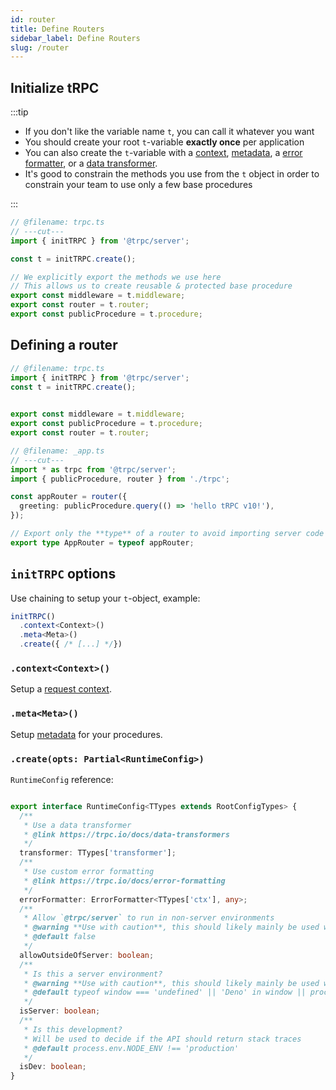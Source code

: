 ```yaml
---
id: router
title: Define Routers
sidebar_label: Define Routers
slug: /router
---
```


## Initialize tRPC


:::tip
- If you don't like the variable name `t`, you can call it whatever you want
- You should create your root `t`-variable **exactly once** per application
- You can also create the `t`-variable with a [context](context), [metadata](metadata), a [error formatter](error-formatting), or a [data transformer](data-transformers).
- It's good to constrain the methods you use from the `t` object in order to constrain your team to use only a few base procedures

:::

```ts twoslash title='server/trpc.ts'
// @filename: trpc.ts
// ---cut---
import { initTRPC } from '@trpc/server';

const t = initTRPC.create();

// We explicitly export the methods we use here
// This allows us to create reusable & protected base procedure
export const middleware = t.middleware;
export const router = t.router;
export const publicProcedure = t.procedure;
```

## Defining a router

```ts twoslash title="server/_app.ts"
// @filename: trpc.ts
import { initTRPC } from '@trpc/server';
const t = initTRPC.create();

 
export const middleware = t.middleware;
export const publicProcedure = t.procedure;
export const router = t.router;

// @filename: _app.ts
// ---cut---
import * as trpc from '@trpc/server';
import { publicProcedure, router } from './trpc';

const appRouter = router({
  greeting: publicProcedure.query(() => 'hello tRPC v10!'),
});

// Export only the **type** of a router to avoid importing server code on the client
export type AppRouter = typeof appRouter;
```

## `initTRPC` options

Use chaining to setup your `t`-object, example:

```ts
initTRPC()
  .context<Context>()
  .meta<Meta>()
  .create({ /* [...] */})
```
### `.context<Context>()`

Setup a [request context](context).

### `.meta<Meta>()`

Setup [metadata](metadata) for your procedures.


### `.create(opts: Partial<RuntimeConfig>)`


`RuntimeConfig` reference:

```ts

export interface RuntimeConfig<TTypes extends RootConfigTypes> {
  /**
   * Use a data transformer
   * @link https://trpc.io/docs/data-transformers
   */
  transformer: TTypes['transformer'];
  /**
   * Use custom error formatting
   * @link https://trpc.io/docs/error-formatting
   */
  errorFormatter: ErrorFormatter<TTypes['ctx'], any>;
  /**
   * Allow `@trpc/server` to run in non-server environments
   * @warning **Use with caution**, this should likely mainly be used within testing.
   * @default false
   */
  allowOutsideOfServer: boolean;
  /**
   * Is this a server environment?
   * @warning **Use with caution**, this should likely mainly be used within testing.
   * @default typeof window === 'undefined' || 'Deno' in window || process.env.NODE_ENV === 'test'
   */
  isServer: boolean;
  /**
   * Is this development?
   * Will be used to decide if the API should return stack traces
   * @default process.env.NODE_ENV !== 'production'
   */
  isDev: boolean;
}
```